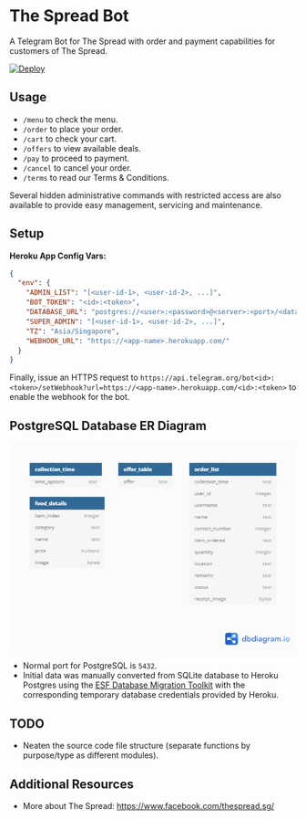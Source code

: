 # The Spread Bot
A Telegram Bot for The Spread with order and payment capabilities for customers of The Spread.

[![Deploy](https://www.herokucdn.com/deploy/button.svg)](https://heroku.com/deploy?template=https://github.com/jamestiotio/TheSpreadBot)

## Usage
- `/menu` to check the menu.
- `/order` to place your order.
- `/cart` to check your cart.
- `/offers` to view available deals.
- `/pay` to proceed to payment.
- `/cancel` to cancel your order.
- `/terms` to read our Terms & Conditions.

Several hidden administrative commands with restricted access are also available to provide easy management, servicing and maintenance.

## Setup

**Heroku App Config Vars:**

``` json
{
  "env": {
    "ADMIN_LIST": "[<user-id-1>, <user-id-2>, ...]",
    "BOT_TOKEN": "<id>:<token>",
    "DATABASE_URL": "postgres://<user>:<password>@<server>:<port>/<database>",
    "SUPER_ADMIN": "[<user-id-1>, <user-id-2>, ...]",
    "TZ": "Asia/Singapore",
    "WEBHOOK_URL": "https://<app-name>.herokuapp.com/"
  }
}
```

Finally, issue an HTTPS request to `https://api.telegram.org/bot<id>:<token>/setWebhook?url=https://<app-name>.herokuapp.com/<id>:<token>` to enable the webhook for the bot.

## PostgreSQL Database ER Diagram

![pgsql-er-diagram](./images/thespreadbot_pgdb_schematics.png)

- Normal port for PostgreSQL is `5432`.
- Initial data was manually converted from SQLite database to Heroku Postgres using the [ESF Database Migration Toolkit](https://www.dbsofts.com/) with the corresponding temporary database credentials provided by Heroku.

## TODO

- Neaten the source code file structure (separate functions by purpose/type as different modules).

## Additional Resources

- More about The Spread: https://www.facebook.com/thespread.sg/
